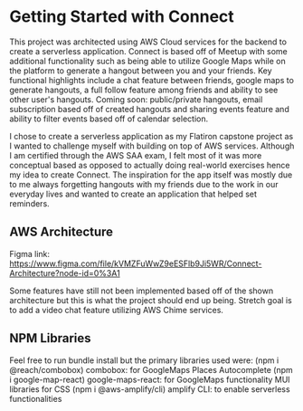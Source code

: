 # Getting Started with Connect

This project was architected using AWS Cloud services for the backend to create a serverless application. Connect is based off of Meetup with some additional functionality such as being able to utilize Google Maps while on the platform to generate a hangout between you and your friends. Key functional highlights include a chat feature between friends, google maps to generate hangouts, a full follow feature among friends and ability to see other user's hangouts. Coming soon: public/private hangouts, email subscription based off of created hangouts and sharing events feature and ability to filter events based off of calendar selection.

I chose to create a serverless application as my Flatiron capstone project as I wanted to challenge myself with building on top of AWS services. Although I am certified through the AWS SAA exam, I felt most of it was more conceptual based as opposed to actually doing real-world exercises hence my idea to create Connect. The inspiration for the app itself was mostly due to me always forgetting hangouts with my friends due to the work in our everyday lives and wanted to create an application that helped set reminders.

## AWS Architecture

Figma link: https://www.figma.com/file/kVMZFuWwZ9eESFlb9Ji5WR/Connect-Architecture?node-id=0%3A1

Some features have still not been implemented based off of the shown architecture but this is what the project should end up being. Stretch goal is to add a video chat feature utilizing AWS Chime services.

## NPM Libraries

Feel free to run bundle install but the primary libraries used were:
(npm i @reach/combobox) combobox: for GoogleMaps Places Autocomplete
(npm i google-map-react) google-maps-react: for GoogleMaps functionality
MUI libraries for CSS
(npm i @aws-amplify/cli) amplify CLI: to enable serverless functionalities
